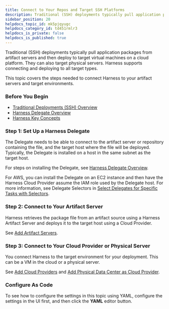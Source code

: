 ```yaml
---
title: Connect to Your Repos and Target SSH Platforms
description: Traditional (SSH) deployments typically pull application packages from artifact servers and then deploy to target virtual machines on a cloud platform. They can also target physical servers. Harness…
sidebar_position: 20
helpdocs_topic_id: mk5pjqyugc
helpdocs_category_id: td451rmlr3
helpdocs_is_private: false
helpdocs_is_published: true
---
```


Traditional (SSH) deployments typically pull application packages from artifact servers and then deploy to target virtual machines on a cloud platform. They can also target physical servers. Harness supports connecting and deploying to all target types.

This topic covers the steps needed to connect Harness to your artifact servers and target environments.

### Before You Begin

* [Traditional Deployments (SSH) Overview](../concepts-cd/deployment-types/traditional-deployments-ssh-overview.md)
* [Harness Delegate Overview](https://docs.harness.io/article/h9tkwmkrm7-delegate-installation)
* [Harness Key Concepts](https://docs.harness.io/article/4o7oqwih6h-harness-key-concepts)

### Step 1: Set Up a Harness Delegate

The Delegate needs to be able to connect to the artifact server or repository containing the file, and the target host where the file will be deployed. Typically, the Delegate is installed on a host in the same subnet as the target host.

For steps on installing the Delegate, see [Harness Delegate Overview](https://docs.harness.io/article/h9tkwmkrm7-delegate-installation).

For AWS, you can install the Delegate on an EC2 instance and then have the Harness Cloud Provider assume the IAM role used by the Delegate host. For more information, see Delegate Selectors in [Select Delegates for Specific Tasks with Selectors](https://docs.harness.io/article/c3fvixpgsl-select-delegates-for-specific-tasks-with-selectors).

### Step 2: Connect to Your Artifact Server

Harness retrieves the package file from an artifact source using a Harness Artifact Server and deploys it to the target host using a Cloud Provider. 

See [Add Artifact Servers](https://docs.harness.io/article/7dghbx1dbl-configuring-artifact-server).

### Step 3: Connect to Your Cloud Provider or Physical Server

You connect Harness to the target environment for your deployment. This can be a VM in the cloud or a physical server.

See [Add Cloud Providers](https://docs.harness.io/article/whwnovprrb-cloud-providers) and [Add Physical Data Center as Cloud Provider](https://docs.harness.io/article/stkxmb643f-add-physical-data-center-cloud-provider).

### Configure As Code

To see how to configure the settings in this topic using YAML, configure the settings in the UI first, and then click the **YAML** editor button.

